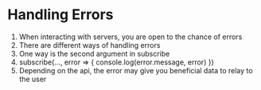 # Handling Errors
01. When interacting with servers, you are open to the chance of errors
02. There are different ways of handling errors
03. One way is the second argument in subscribe
04. subscribe(..., error => { console.log(error.message, error) })
05. Depending on the api, the error may give you beneficial data to relay to the user